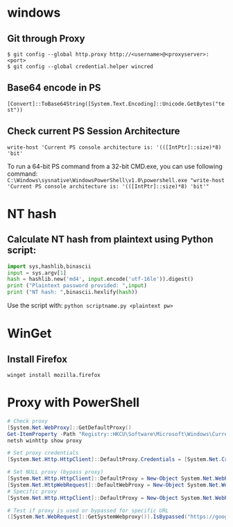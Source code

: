 # windows

## Git through Proxy   
`$ git config --global http.proxy http://<username>@<proxyserver>:<port>`   
`$ git config --global credential.helper wincred`   

## Base64 encode in PS
`[Convert]::ToBase64String([System.Text.Encoding]::Unicode.GetBytes("test"))`   

## Check current PS Session Architecture
`write-host 'Current PS console architecture is: '(([IntPtr]::size)*8) 'bit'`   

To run a 64-bit PS command from a 32-bit CMD.exe, you can use following command:   
`C:\Windows\sysnative\WindowsPowerShell\v1.0\powershell.exe "write-host 'Current PS console architecture is: '(([IntPtr]::size)*8) 'bit'"`    

# NT hash
## Calculate NT hash from plaintext using Python script:   
```python
import sys,hashlib,binascii
input = sys.argv[1]
hash = hashlib.new('md4', input.encode('utf-16le')).digest()
print ("Plaintext password provided: ",input)
print ("NT hash: ",binascii.hexlify(hash))
```
Use the script with: `python scriptname.py <plaintext pw>`   


# WinGet
## Install Firefox
`winget install mozilla.firefox`   

# Proxy with PowerShell
```powershell
# Check proxy
[System.Net.WebProxy]::GetDefaultProxy()
Get-ItemProperty -Path "Registry::HKCU\Software\Microsoft\Windows\CurrentVersion\Internet Settings"
netsh winhttp show proxy

# Set proxy credentials
[System.Net.Http.HttpClient]::DefaultProxy.Credentials = [System.Net.CredentialCache]::DefaultCredentials

# Set NULL proxy (bypass proxy)
[System.Net.Http.HttpClient]::DefaultProxy = New-Object System.Net.WebProxy($null)
[System.Net.HttpWebRequest]::DefaultWebProxy = New-Object System.Net.WebProxy($null)
# Specific proxy
[System.Net.Http.HttpClient]::DefaultProxy = New-Object System.Net.WebProxy('http://proxy', $true)

# Test if proxy is used or bypassed for specific URL 
([System.Net.WebRequest]::GetSystemWebproxy()).IsBypassed("https://google.com")
```
